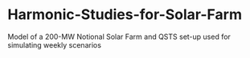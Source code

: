 # Harmonic-Studies-for-Solar-Farm
Model of a 200-MW Notional Solar Farm and QSTS set-up used for simulating weekly scenarios
